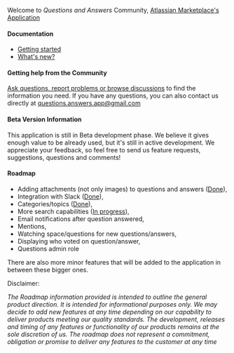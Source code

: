 Welcome to _Questions and Answers_ Community, [Atlassian Marketplace's Application](https://marketplace.atlassian.com/1221163)

#### Documentation
* [Getting started](https://github.com/questions-answers/community/wiki/Documentation)
* [What's new?](https://github.com/questions-answers/community/wiki/What's-new)

#### Getting help from the Community
[Ask questions, report problems or browse discussions](https://github.com/questions-answers/community/issues) to find the information you need. If you have any questions, you can also contact us directly at questions.answers.app@gmail.com

#### Beta Version Information
This application is still in Beta development phase. We believe it gives enough value to be already used, but it's still in active development. We appreciate your feedback, so feel free to send us feature requests, suggestions, questions and comments!

#### Roadmap

* Adding attachments (not only images) to questions and answers ([Done](https://github.com/questions-answers/community/wiki/What's-new#15032020)),
* Integration with Slack ([Done](https://github.com/questions-answers/community/wiki/What's-new#22042020)),
* Categories/topics ([Done](https://github.com/questions-answers/community/wiki/What's-new#17052020-assigning-tags-to-questions)),
* More search capabilities ([In progress](https://github.com/questions-answers/community/issues/17)),
* Email notifications after question answered,
* Mentions,
* Watching space/questions for new questions/answers,
* Displaying who voted on question/answer,
* Questions admin role

There are also more minor features that will be added to the application in between these bigger ones.

Disclaimer:

_The Roadmap information provided is intended to outline the general product direction. It is intended for informational purposes only. We may decide to add new features at any time depending on our capability to deliver products meeting our quality standards. The development, releases and timing of any features or functionality of our products remains at the sole discretion of us. The roadmap does not represent a commitment, obligation or promise to deliver any features to the customer at any time_
